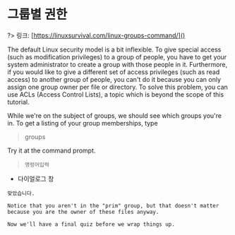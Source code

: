 # 그룹별 권한

?> 링크: [https://linuxsurvival.com/linux-groups-command/]()

The default Linux security model is a bit inflexible. To give special access (such as modification privileges) to a group of people, you have to get your system administrator to create a group with those people in it. Furthermore, if you would like to give a different set of access privileges (such as read access) to another group of people, you can't do it because you can only assign one group owner per file or directory. To solve this problem, you can use ACLs (Access Control Lists), a topic which is beyond the scope of this tutorial.

While we're on the subject of groups, we should see which groups you're in. To get a listing of your group memberships, type

> groups

Try it at the command prompt.

  > `명렁어입력`

- 다이얼로그 창

```다이얼로그 창
맞았습니다.
```

```다이얼로그 창
Notice that you aren't in the "prim" group, but that doesn't matter because you are the owner of these files anyway.
```

```다이얼로그 창
Now we'll have a final quiz before we wrap things up.
```
